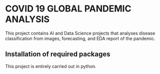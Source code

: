 # COVID 19 GLOBAL PANDEMIC ANALYSIS
This project contains AI and Data Science projects that analyses disease classification from images, forecasting, and EDA report of the pandemic.

## Installation of required packages
This project is entirely carried out in python.
